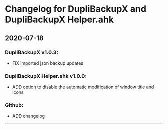 # Changelog for DupliBackupX and DupliBackupX Helper.ahk


## **2020-07-18**

### DupliBackupX v1.0.3:
- FIX imported json backup updates

### DupliBackupX Helper.ahk v1.0.0:
- ADD option to disable the automatic modification of window title and icons

### Github:
- ADD changelog



---